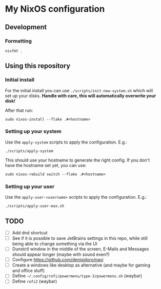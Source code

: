 # My NixOS configuration

## Development

### Formatting

```shell
nixfmt .
```

## Using this repository

### Initial install

For the initial install you can use `./scripts/init-new-system.sh` which will
set up your disks. **Handle with care, this will automatically overwrite your
disk!**

After that run:

```
sudo nixos-install --flake .#<hostname>
```

### Setting up your system

Use the `apply-system` scripts to apply the configuration. E.g.:

```
./scripts/apply-system
```

This should use your hostname to generate the right config. If you don't have
the hostname set yet, you can use:

```
sudo nixos-rebuild switch --flake .#<hostname>
```

### Setting up your user

Use the `apply-user-<username>` scripts to apply the configuration. E.g.:

```
./scripts/apply-user-max.sh
```

## TODO

- [ ] Add dnd shortcut
- [ ] See if it is possible to save JetBrains settings in this repo, while still being able to change something via the UI
- [ ] Dunstctl window in the middle of the screen, E-Mails and Messages should appear longer (maybe with sound even?)
- [ ] Configure https://github.com/denisidoro/navi
- [ ] Create a windows like desktop as alternative (and maybe for gaming and office stuff)
- [ ] Define `~/.config/rofi/powermenu/type-3/powermenu.sh` (waybar)
- [ ] Define `rofi2` (waybar)
